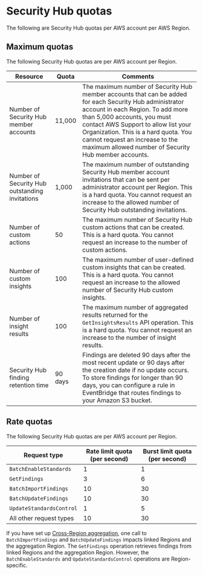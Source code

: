 # Security Hub quotas<a name="securityhub_limits"></a>

The following are Security Hub quotas per AWS account per AWS Region\. 

## Maximum quotas<a name="maximum_quotas"></a>

The following Security Hub quotas are per AWS account per Region\.


|  Resource  |  Quota  |  Comments  | 
| --- | --- | --- | 
|  Number of Security Hub member accounts  |  11,000  |  The maximum number of Security Hub member accounts that can be added for each Security Hub administrator account in each Region\. To add more than 5,000 accounts, you must contact AWS Support to allow list your Organization\. This is a hard quota\. You cannot request an increase to the maximum allowed number of Security Hub member accounts\.  | 
|  Number of Security Hub outstanding invitations  |  1,000  |  The maximum number of outstanding Security Hub member account invitations that can be sent per administrator account per Region\. This is a hard quota\. You cannot request an increase to the allowed number of Security Hub outstanding invitations\.  | 
|  Number of custom actions  |  50  |  The maximum number of Security Hub custom actions that can be created\. This is a hard quota\. You cannot request an increase to the number of custom actions\.  | 
|  Number of custom insights  |  100  |  The maximum number of user\-defined custom insights that can be created\. This is a hard quota\. You cannot request an increase to the allowed number of Security Hub custom insights\.  | 
|  Number of insight results  |  100  |  The maximum number of aggregated results returned for the `GetInsightsResults` API operation\. This is a hard quota\. You cannot request an increase to the number of insight results\.  | 
|  Security Hub finding retention time  |  90 days  |  Findings are deleted 90 days after the most recent update or 90 days after the creation date if no update occurs\. To store findings for longer than 90 days, you can configure a rule in EventBridge that routes findings to your Amazon S3 bucket\.  | 

## Rate quotas<a name="rate_quotas"></a>

The following Security Hub quotas are per AWS account per Region\.


|  Request type  |  Rate limit quota \(per second\)  |  Burst limit quota \(per second\)  | 
| --- | --- | --- | 
|  `BatchEnableStandards`  |  1  |  1  | 
|  `GetFindings`  |  3  |  6  | 
|  `BatchImportFindings`  |  10  |  30  | 
|  `BatchUpdateFindings`  |  10  |  30  | 
|  `UpdateStandardsControl`  |  1  |  5  | 
|  All other request types  |  10  |  30  | 

If you have set up [Cross\-Region aggregation](finding-aggregation.md), one call to `BatchImportFindings` and `BatchUpdateFindings` impacts linked Regions and the aggregation Region\. The `GetFindings` operation retrieves findings from linked Regions and the aggregation Region\. However, the `BatchEnableStandards` and `UpdateStandardsControl` operations are Region\-specific\.